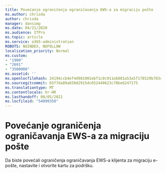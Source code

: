 ```yaml
---
title: Povećanje ograničenja ograničavanja EWS-a za migraciju pošte
ms.author: chrisda
author: chrisda
manager: dansimp
ms.date: 04/21/2020
ms.audience: ITPro
ms.topic: article
ms.service: o365-administration
ROBOTS: NOINDEX, NOFOLLOW
localization_priority: Normal
ms.custom:
- "1900"
- "2691"
- "3500008"
ms.assetid: ''
ms.openlocfilehash: 24194ccb4ef4d981001ebf1c0c911eb881a53a5f178529b783ee9114af944e90
ms.sourcegitcommit: b5f7da89a650d2915dc652449623c78be6247175
ms.translationtype: MT
ms.contentlocale: hr-HR
ms.lasthandoff: 08/05/2021
ms.locfileid: "54099350"
---
```

# <a name="increase-ews-throttling-limits-for-mail-migration"></a>Povećanje ograničenja ograničavanja EWS-a za migraciju pošte

Da biste povećali ograničenja ograničavanja EWS-a klijenta za migraciju e-pošte, nastavite i otvorite kartu za podršku.

